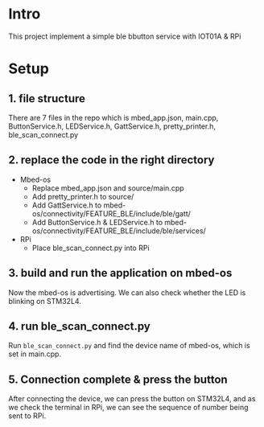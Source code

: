 # Intro
This project implement a simple ble bbutton service with IOT01A & RPi 

# Setup
## 1. file structure
There are 7 files in the repo which is mbed_app.json, main.cpp, ButtonService.h, LEDService.h, GattService.h, pretty_printer.h, ble_scan_connect.py 

## 2. replace the code in the right directory
* Mbed-os
    * Replace mbed_app.json and source/main.cpp
    * Add pretty_printer.h to source/
    * Add GattService.h to mbed-os/connectivity/FEATURE_BLE/include/ble/gatt/
    * Add ButtonService.h & LEDService.h to mbed-os/connectivity/FEATURE_BLE/include/ble/services/
* RPi
    * Place ble_scan_connect.py into RPi

## 3. build and run the application on mbed-os
Now the mbed-os is advertising. We can also check whether the LED is blinking on STM32L4.

## 4. run ble_scan_connect.py
Run `ble_scan_connect.py` and find the device name of mbed-os, which is set in main.cpp.

## 5. Connection complete & press the button
After connecting the device, we can press the button on STM32L4, and as we check the terminal in RPi, we can see the sequence of number being sent to RPi.


